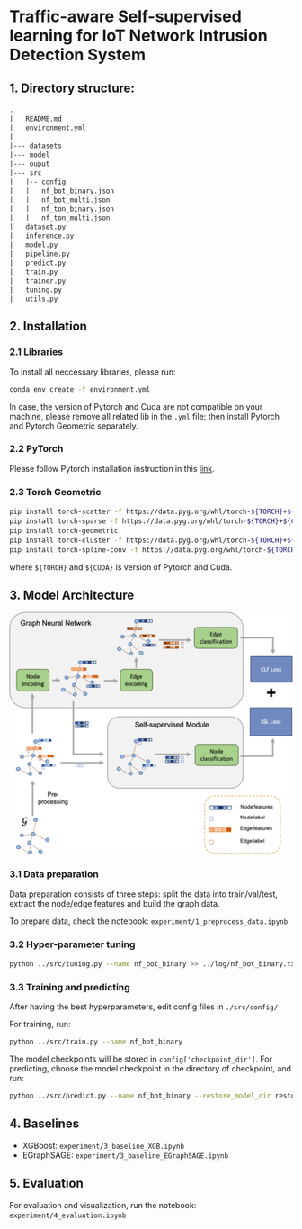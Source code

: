 # Traffic-aware Self-supervised learning for IoT Network Intrusion Detection System

## 1. Directory structure:

```
.
|   README.md
|   environment.yml
|
|--- datasets
|--- model
|--- ouput
|--- src
|   |-- config
|   |   nf_bot_binary.json
|   |   nf_bot_multi.json
|   |   nf_ton_binary.json
|   |   nf_ton_multi.json
|   dataset.py
|   inference.py
|   model.py
|   pipeline.py
|   predict.py
|   train.py
|   trainer.py
|   tuning.py
|   utils.py
```

## 2. Installation

### 2.1 Libraries

To install all neccessary libraries, please run:

```bash
conda env create -f environment.yml
```

In case, the version of Pytorch and Cuda are not compatible on your machine, please remove all related lib in the `.yml` file; then install Pytorch and Pytorch Geometric separately.


### 2.2 PyTorch
Please follow Pytorch installation instruction in this [link](https://pytorch.org/get-started/locally/).


### 2.3 Torch Geometric
```bash
pip install torch-scatter -f https://data.pyg.org/whl/torch-${TORCH}+${CUDA}.html
pip install torch-sparse -f https://data.pyg.org/whl/torch-${TORCH}+${CUDA}.html
pip install torch-geometric
pip install torch-cluster -f https://data.pyg.org/whl/torch-${TORCH}+${CUDA}.html
pip install torch-spline-conv -f https://data.pyg.org/whl/torch-${TORCH}+${CUDA}.html
```
where `${TORCH}` and `${CUDA}` is version of Pytorch and Cuda.


## 3. Model Architecture

![Model architecture](/figures/framework.png)

### 3.1 Data preparation
Data preparation consists of three steps: split the data into train/val/test, extract the node/edge features and build the graph data.

To prepare data, check the notebook: `experiment/1_preprocess_data.ipynb`

### 3.2 Hyper-parameter tuning

```bash
python ../src/tuning.py --name nf_bot_binary >> ../log/nf_bot_binary.txt 2>&1
```

### 3.3 Training and predicting

After having the best hyperparameters, edit config files in `./src/config/`

For training, run:

```bash
python ../src/train.py --name nf_bot_binary
```
The model checkpoints will be stored in `config['checkpoint_dir']`.
For predicting, choose the model checkpoint in the directory of checkpoint, and run:

```bash
python ../src/predict.py --name nf_bot_binary --restore_model_dir restore_model_dir --restore_model_name restore_model_name
```

## 4. Baselines
- XGBoost: `experiment/3_baseline_XGB.ipynb`
- EGraphSAGE: `experiment/3_baseline_EGraphSAGE.ipynb`

## 5. Evaluation
For evaluation and visualization, run the notebook: `experiment/4_evaluation.ipynb`



